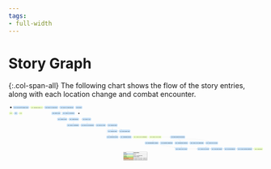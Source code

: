 ```yaml
---
tags:
- full-width
---
```


# Story Graph

{:.col-span-all}
The following chart shows the flow of the story entries, along with each location change and combat encounter.

<!-- +template story-graph-files story/connection story-graph-plantuml -->

<div class="story-graph col-span-all"><?xml version="1.0" encoding="UTF-8" standalone="no" ?>
<svg
  xmlns="http://www.w3.org/2000/svg"
  xmlns:xlink="http://www.w3.org/1999/xlink"
  contentScriptType="application/ecmascript"
  contentStyleType="text/css"
  preserveAspectRatio="none"
  version="1.1"
  viewBox="0 0 3392 754"
  zoomAndPan="magnify"
><defs /><g><ellipse
      cx="31.5"
      cy="26.5"
      fill="#000000"
      rx="10"
      ry="10"
      style="stroke: none; stroke-width: 1.0;"
    /><rect
      fill="#EEFFCC"
      height="38.75"
      rx="12.5"
      ry="12.5"
      style="stroke: #EEFFCC; stroke-width: 1.5;"
      width="49"
      x="7"
      y="86"
    /><a
      href="100-chapter-1.html"
      target="_top"
      title="100-chapter-1.html"
      xlink:actuate="onRequest"
      xlink:href="100-chapter-1.html"
      xlink:show="new"
      xlink:title="100-chapter-1.html"
      xlink:type="simple"
    ><text
        fill="#000000"
        font-family="Roboto Condensed"
        font-size="16"
        lengthAdjust="spacingAndGlyphs"
        textLength="29"
        x="17"
        y="110.8438"
      >Act I</text></a><rect
      fill="#C8E2F9"
      height="38.75"
      rx="12.5"
      ry="12.5"
      style="stroke: #C8E2F9; stroke-width: 1.5;"
      width="44"
      x="76.5"
      y="86"
    /><a
      href="101-sigma-log.html"
      target="_top"
      title="101-sigma-log.html"
      xlink:actuate="onRequest"
      xlink:href="101-sigma-log.html"
      xlink:show="new"
      xlink:title="101-sigma-log.html"
      xlink:type="simple"
    ><text
        fill="#000000"
        font-family="Roboto Condensed"
        font-size="16"
        lengthAdjust="spacingAndGlyphs"
        textLength="24"
        x="86.5"
        y="110.8438"
      >101</text></a><rect
      fill="#EEFFCC"
      height="38.75"
      rx="12.5"
      ry="12.5"
      style="stroke: #EEFFCC; stroke-width: 1.5;"
      width="44"
      x="140.5"
      y="86"
    /><a
      href="102-deeper-into-sigma.html"
      target="_top"
      title="102-deeper-into-sigma.html"
      xlink:actuate="onRequest"
      xlink:href="102-deeper-into-sigma.html"
      xlink:show="new"
      xlink:title="102-deeper-into-sigma.html"
      xlink:type="simple"
    ><text
        fill="#000000"
        font-family="Roboto Condensed"
        font-size="16"
        lengthAdjust="spacingAndGlyphs"
        textLength="24"
        x="150.5"
        y="110.8438"
      >102</text></a><rect
      fill="#C8E2F9"
      height="38.75"
      rx="12.5"
      ry="12.5"
      style="stroke: #C8E2F9; stroke-width: 1.5;"
      width="210"
      x="61.5"
      y="7"
    /><a
      href="125-hawks-song.html"
      target="_top"
      title="125-hawks-song.html"
      xlink:actuate="onRequest"
      xlink:href="125-hawks-song.html"
      xlink:show="new"
      xlink:title="125-hawks-song.html"
      xlink:type="simple"
    ><text
        fill="#000000"
        font-family="Roboto Condensed"
        font-size="16"
        lengthAdjust="spacingAndGlyphs"
        textLength="190"
        x="71.5"
        y="31.8438"
      >125. The Foot of Hawk's Song</text></a><rect
      fill="#EEFFCC"
      height="38.75"
      rx="12.5"
      ry="12.5"
      style="stroke: #EEFFCC; stroke-width: 1.5;"
      width="168"
      x="291.5"
      y="7"
    /><a
      href="126-delta3.html"
      target="_top"
      title="126-delta3.html"
      xlink:actuate="onRequest"
      xlink:href="126-delta3.html"
      xlink:show="new"
      xlink:title="126-delta3.html"
      xlink:type="simple"
    ><text
        fill="#000000"
        font-family="Roboto Condensed"
        font-size="16"
        lengthAdjust="spacingAndGlyphs"
        textLength="148"
        x="301.5"
        y="31.8438"
      >126. Cauldron DELTA-3</text></a><rect
      fill="#C8E2F9"
      height="38.75"
      rx="12.5"
      ry="12.5"
      style="stroke: #C8E2F9; stroke-width: 1.5;"
      width="180"
      x="479.5"
      y="7"
    /><a
      href="128-delta3-voice.html"
      target="_top"
      title="128-delta3-voice.html"
      xlink:actuate="onRequest"
      xlink:href="128-delta3-voice.html"
      xlink:show="new"
      xlink:title="128-delta3-voice.html"
      xlink:type="simple"
    ><text
        fill="#000000"
        font-family="Roboto Condensed"
        font-size="16"
        lengthAdjust="spacingAndGlyphs"
        textLength="160"
        x="489.5"
        y="31.8438"
      >128. DELTA-3 Laboratory</text></a><rect
      fill="#C8E2F9"
      height="38.75"
      rx="12.5"
      ry="12.5"
      style="stroke: #C8E2F9; stroke-width: 1.5;"
      width="191"
      x="680"
      y="7"
    /><a
      href="129-delta3-door.html"
      target="_top"
      title="129-delta3-door.html"
      xlink:actuate="onRequest"
      xlink:href="129-delta3-door.html"
      xlink:show="new"
      xlink:title="129-delta3-door.html"
      xlink:type="simple"
    ><text
        fill="#000000"
        font-family="Roboto Condensed"
        font-size="16"
        lengthAdjust="spacingAndGlyphs"
        textLength="171"
        x="690"
        y="31.8438"
      >129. DELTA-3 Laboratories</text></a><rect
      fill="#C8E2F9"
      height="38.75"
      rx="12.5"
      ry="12.5"
      style="stroke: #C8E2F9; stroke-width: 1.5;"
      width="121"
      x="573"
      y="86"
    /><a
      href="130-delta3b.html"
      target="_top"
      title="130-delta3b.html"
      xlink:actuate="onRequest"
      xlink:href="130-delta3b.html"
      xlink:show="new"
      xlink:title="130-delta3b.html"
      xlink:type="simple"
    ><text
        fill="#000000"
        font-family="Roboto Condensed"
        font-size="16"
        lengthAdjust="spacingAndGlyphs"
        textLength="101"
        x="583"
        y="110.8438"
      >130. DELTA-3/B</text></a><rect
      fill="#C8E2F9"
      height="38.75"
      rx="12.5"
      ry="12.5"
      style="stroke: #C8E2F9; stroke-width: 1.5;"
      width="168"
      x="714.5"
      y="86"
    /><a
      href="131-delta3-cauldron.html"
      target="_top"
      title="131-delta3-cauldron.html"
      xlink:actuate="onRequest"
      xlink:href="131-delta3-cauldron.html"
      xlink:show="new"
      xlink:title="131-delta3-cauldron.html"
      xlink:type="simple"
    ><text
        fill="#000000"
        font-family="Roboto Condensed"
        font-size="16"
        lengthAdjust="spacingAndGlyphs"
        textLength="148"
        x="724.5"
        y="110.8438"
      >131. DELTA-3 Cauldron</text></a><rect
      fill="#C8E2F9"
      height="38.75"
      rx="12.5"
      ry="12.5"
      style="stroke: #C8E2F9; stroke-width: 1.5;"
      width="133"
      x="649"
      y="165"
    /><a
      href="132-delta3-exit.html"
      target="_top"
      title="132-delta3-exit.html"
      xlink:actuate="onRequest"
      xlink:href="132-delta3-exit.html"
      xlink:show="new"
      xlink:title="132-delta3-exit.html"
      xlink:type="simple"
    ><text
        fill="#000000"
        font-family="Roboto Condensed"
        font-size="16"
        lengthAdjust="spacingAndGlyphs"
        textLength="113"
        x="659"
        y="189.8438"
      >132. Hawk's Song</text></a><rect
      fill="#C8E2F9"
      height="38.75"
      rx="12.5"
      ry="12.5"
      style="stroke: #C8E2F9; stroke-width: 1.5;"
      width="134"
      x="802.5"
      y="165"
    /><a
      href="135-south-weave.html"
      target="_top"
      title="135-south-weave.html"
      xlink:actuate="onRequest"
      xlink:href="135-south-weave.html"
      xlink:show="new"
      xlink:title="135-south-weave.html"
      xlink:type="simple"
    ><text
        fill="#000000"
        font-family="Roboto Condensed"
        font-size="16"
        lengthAdjust="spacingAndGlyphs"
        textLength="114"
        x="812.5"
        y="189.8438"
      >135. South Weave</text></a><rect
      fill="#C8E2F9"
      height="38.75"
      rx="12.5"
      ry="12.5"
      style="stroke: #C8E2F9; stroke-width: 1.5;"
      width="121"
      x="979"
      y="165"
    /><a
      href="136-delta4c.html"
      target="_top"
      title="136-delta4c.html"
      xlink:actuate="onRequest"
      xlink:href="136-delta4c.html"
      xlink:show="new"
      xlink:title="136-delta4c.html"
      xlink:type="simple"
    ><text
        fill="#000000"
        font-family="Roboto Condensed"
        font-size="16"
        lengthAdjust="spacingAndGlyphs"
        textLength="101"
        x="989"
        y="189.8438"
      >136. DELTA-4/C</text></a><rect
      fill="#C8E2F9"
      height="38.75"
      rx="12.5"
      ry="12.5"
      style="stroke: #C8E2F9; stroke-width: 1.5;"
      width="166"
      x="775.5"
      y="244"
    /><a
      href="137-delta4-entrance.html"
      target="_top"
      title="137-delta4-entrance.html"
      xlink:actuate="onRequest"
      xlink:href="137-delta4-entrance.html"
      xlink:show="new"
      xlink:title="137-delta4-entrance.html"
      xlink:type="simple"
    ><text
        fill="#000000"
        font-family="Roboto Condensed"
        font-size="16"
        lengthAdjust="spacingAndGlyphs"
        textLength="146"
        x="785.5"
        y="268.8438"
      >137. DELTA-4 Entrance</text></a><rect
      fill="#C8E2F9"
      height="38.75"
      rx="12.5"
      ry="12.5"
      style="stroke: #C8E2F9; stroke-width: 1.5;"
      width="180"
      x="961.5"
      y="244"
    /><a
      href="138-delta4-processing.html"
      target="_top"
      title="138-delta4-processing.html"
      xlink:actuate="onRequest"
      xlink:href="138-delta4-processing.html"
      xlink:show="new"
      xlink:title="138-delta4-processing.html"
      xlink:type="simple"
    ><text
        fill="#000000"
        font-family="Roboto Condensed"
        font-size="16"
        lengthAdjust="spacingAndGlyphs"
        textLength="160"
        x="971.5"
        y="268.8438"
      >138. DELTA-4 Processing</text></a><rect
      fill="#C8E2F9"
      height="38.75"
      rx="12.5"
      ry="12.5"
      style="stroke: #C8E2F9; stroke-width: 1.5;"
      width="134"
      x="1161.5"
      y="244"
    /><a
      href="139-delta4-exit.html"
      target="_top"
      title="139-delta4-exit.html"
      xlink:actuate="onRequest"
      xlink:href="139-delta4-exit.html"
      xlink:show="new"
      xlink:title="139-delta4-exit.html"
      xlink:type="simple"
    ><text
        fill="#000000"
        font-family="Roboto Condensed"
        font-size="16"
        lengthAdjust="spacingAndGlyphs"
        textLength="114"
        x="1171.5"
        y="268.8438"
      >139. DELTA-4 Exit</text></a><rect
      fill="#C8E2F9"
      height="38.75"
      rx="12.5"
      ry="12.5"
      style="stroke: #C8E2F9; stroke-width: 1.5;"
      width="136"
      x="1315.5"
      y="244"
    /><a
      href="145-hanulis-heel.html"
      target="_top"
      title="145-hanulis-heel.html"
      xlink:actuate="onRequest"
      xlink:href="145-hanulis-heel.html"
      xlink:show="new"
      xlink:title="145-hanulis-heel.html"
      xlink:type="simple"
    ><text
        fill="#000000"
        font-family="Roboto Condensed"
        font-size="16"
        lengthAdjust="spacingAndGlyphs"
        textLength="116"
        x="1325.5"
        y="268.8438"
      >145. Hanuli's Heel</text></a><rect
      fill="#C8E2F9"
      height="38.75"
      rx="12.5"
      ry="12.5"
      style="stroke: #C8E2F9; stroke-width: 1.5;"
      width="150"
      x="1471.5"
      y="323"
    /><a
      href="146-lonely-one.html"
      target="_top"
      title="146-lonely-one.html"
      xlink:actuate="onRequest"
      xlink:href="146-lonely-one.html"
      xlink:show="new"
      xlink:title="146-lonely-one.html"
      xlink:type="simple"
    ><text
        fill="#000000"
        font-family="Roboto Condensed"
        font-size="16"
        lengthAdjust="spacingAndGlyphs"
        textLength="130"
        x="1481.5"
        y="347.8438"
      >146. The Lonely One</text></a><rect
      fill="#C8E2F9"
      height="38.75"
      rx="12.5"
      ry="12.5"
      style="stroke: #C8E2F9; stroke-width: 1.5;"
      width="136"
      x="1315.5"
      y="323"
    /><a
      href="147-hanulis-heel-cauldron.html"
      target="_top"
      title="147-hanulis-heel-cauldron.html"
      xlink:actuate="onRequest"
      xlink:href="147-hanulis-heel-cauldron.html"
      xlink:show="new"
      xlink:title="147-hanulis-heel-cauldron.html"
      xlink:type="simple"
    ><text
        fill="#000000"
        font-family="Roboto Condensed"
        font-size="16"
        lengthAdjust="spacingAndGlyphs"
        textLength="116"
        x="1325.5"
        y="347.8438"
      >147. Hanuli's Heel</text></a><rect
      fill="#C8E2F9"
      height="38.75"
      rx="12.5"
      ry="12.5"
      style="stroke: #C8E2F9; stroke-width: 1.5;"
      width="159"
      x="1304"
      y="402"
    /><a
      href="150-sparkling-shores.html"
      target="_top"
      title="150-sparkling-shores.html"
      xlink:actuate="onRequest"
      xlink:href="150-sparkling-shores.html"
      xlink:show="new"
      xlink:title="150-sparkling-shores.html"
      xlink:type="simple"
    ><text
        fill="#000000"
        font-family="Roboto Condensed"
        font-size="16"
        lengthAdjust="spacingAndGlyphs"
        textLength="139"
        x="1314"
        y="426.8438"
      >150. Sparkling Shores</text></a><rect
      fill="#C8E2F9"
      height="38.75"
      rx="12.5"
      ry="12.5"
      style="stroke: #C8E2F9; stroke-width: 1.5;"
      width="155"
      x="1483"
      y="402"
    /><a
      href="151-sparkling-dunes.html"
      target="_top"
      title="151-sparkling-dunes.html"
      xlink:actuate="onRequest"
      xlink:href="151-sparkling-dunes.html"
      xlink:show="new"
      xlink:title="151-sparkling-dunes.html"
      xlink:type="simple"
    ><text
        fill="#000000"
        font-family="Roboto Condensed"
        font-size="16"
        lengthAdjust="spacingAndGlyphs"
        textLength="135"
        x="1493"
        y="426.8438"
      >151. Sparkling Dunes</text></a><rect
      fill="#EEFFCC"
      height="38.75"
      rx="12.5"
      ry="12.5"
      style="stroke: #EEFFCC; stroke-width: 1.5;"
      width="193"
      x="1658"
      y="402"
    /><a
      href="152-theta-cp19-entrance.html"
      target="_top"
      title="152-theta-cp19-entrance.html"
      xlink:actuate="onRequest"
      xlink:href="152-theta-cp19-entrance.html"
      xlink:show="new"
      xlink:title="152-theta-cp19-entrance.html"
      xlink:type="simple"
    ><text
        fill="#000000"
        font-family="Roboto Condensed"
        font-size="16"
        lengthAdjust="spacingAndGlyphs"
        textLength="173"
        x="1668"
        y="426.8438"
      >152. THETA-CP19 Entrance</text></a><rect
      fill="#EEFFCC"
      height="38.75"
      rx="12.5"
      ry="12.5"
      style="stroke: #EEFFCC; stroke-width: 1.5;"
      width="166"
      x="1871.5"
      y="402"
    /><a
      href="153-theta-cp19-core.html"
      target="_top"
      title="153-theta-cp19-core.html"
      xlink:actuate="onRequest"
      xlink:href="153-theta-cp19-core.html"
      xlink:show="new"
      xlink:title="153-theta-cp19-core.html"
      xlink:type="simple"
    ><text
        fill="#000000"
        font-family="Roboto Condensed"
        font-size="16"
        lengthAdjust="spacingAndGlyphs"
        textLength="146"
        x="1881.5"
        y="426.8438"
      >153. THETA-CP19 Core</text></a><rect
      fill="#C8E2F9"
      height="38.75"
      rx="12.5"
      ry="12.5"
      style="stroke: #C8E2F9; stroke-width: 1.5;"
      width="197"
      x="2154"
      y="402"
    /><a
      href="154-unlocked-bioschemata.html"
      target="_top"
      title="154-unlocked-bioschemata.html"
      xlink:actuate="onRequest"
      xlink:href="154-unlocked-bioschemata.html"
      xlink:show="new"
      xlink:title="154-unlocked-bioschemata.html"
      xlink:type="simple"
    ><text
        fill="#000000"
        font-family="Roboto Condensed"
        font-size="16"
        lengthAdjust="spacingAndGlyphs"
        textLength="177"
        x="2164"
        y="426.8438"
      >154. Bioschemata Unlocked</text></a><rect
      fill="#C8E2F9"
      height="38.75"
      rx="12.5"
      ry="12.5"
      style="stroke: #C8E2F9; stroke-width: 1.5;"
      width="184"
      x="1814.5"
      y="481"
    /><a
      href="155-locked-bioschemata.html"
      target="_top"
      title="155-locked-bioschemata.html"
      xlink:actuate="onRequest"
      xlink:href="155-locked-bioschemata.html"
      xlink:show="new"
      xlink:title="155-locked-bioschemata.html"
      xlink:type="simple"
    ><text
        fill="#000000"
        font-family="Roboto Condensed"
        font-size="16"
        lengthAdjust="spacingAndGlyphs"
        textLength="164"
        x="1824.5"
        y="505.8438"
      >155. Bioschemata Locked</text></a><rect
      fill="#C8E2F9"
      height="38.75"
      rx="12.5"
      ry="12.5"
      style="stroke: #C8E2F9; stroke-width: 1.5;"
      width="180"
      x="2210.5"
      y="481"
    /><a
      href="156-unlocked-production.html"
      target="_top"
      title="156-unlocked-production.html"
      xlink:actuate="onRequest"
      xlink:href="156-unlocked-production.html"
      xlink:show="new"
      xlink:title="156-unlocked-production.html"
      xlink:type="simple"
    ><text
        fill="#000000"
        font-family="Roboto Condensed"
        font-size="16"
        lengthAdjust="spacingAndGlyphs"
        textLength="160"
        x="2220.5"
        y="505.8438"
      >156. Production Controls</text></a><rect
      fill="#C8E2F9"
      height="38.75"
      rx="12.5"
      ry="12.5"
      style="stroke: #C8E2F9; stroke-width: 1.5;"
      width="171"
      x="2019"
      y="481"
    /><a
      href="157-locked-reset-restart.html"
      target="_top"
      title="157-locked-reset-restart.html"
      xlink:actuate="onRequest"
      xlink:href="157-locked-reset-restart.html"
      xlink:show="new"
      xlink:title="157-locked-reset-restart.html"
      xlink:type="simple"
    ><text
        fill="#000000"
        font-family="Roboto Condensed"
        font-size="16"
        lengthAdjust="spacingAndGlyphs"
        textLength="151"
        x="2029"
        y="505.8438"
      >157. Restart Production</text></a><rect
      fill="#C8E2F9"
      height="38.75"
      rx="12.5"
      ry="12.5"
      style="stroke: #C8E2F9; stroke-width: 1.5;"
      width="166"
      x="2217.5"
      y="560"
    /><a
      href="158-locked-no-reset.html"
      target="_top"
      title="158-locked-no-reset.html"
      xlink:actuate="onRequest"
      xlink:href="158-locked-no-reset.html"
      xlink:show="new"
      xlink:title="158-locked-no-reset.html"
      xlink:type="simple"
    ><text
        fill="#000000"
        font-family="Roboto Condensed"
        font-size="16"
        lengthAdjust="spacingAndGlyphs"
        textLength="146"
        x="2227.5"
        y="584.8438"
      >158. THETA-CP19 Core</text></a><rect
      fill="#C8E2F9"
      height="38.75"
      rx="12.5"
      ry="12.5"
      style="stroke: #C8E2F9; stroke-width: 1.5;"
      width="192"
      x="2410.5"
      y="481"
    /><a
      href="159-unlocked-reset-restart.html"
      target="_top"
      title="159-unlocked-reset-restart.html"
      xlink:actuate="onRequest"
      xlink:href="159-unlocked-reset-restart.html"
      xlink:show="new"
      xlink:title="159-unlocked-reset-restart.html"
      xlink:type="simple"
    ><text
        fill="#000000"
        font-family="Roboto Condensed"
        font-size="16"
        lengthAdjust="spacingAndGlyphs"
        textLength="172"
        x="2420.5"
        y="505.8438"
      >159. THETA-CP19 Restored</text></a><rect
      fill="#C8E2F9"
      height="38.75"
      rx="12.5"
      ry="12.5"
      style="stroke: #C8E2F9; stroke-width: 1.5;"
      width="166"
      x="2622.5"
      y="481"
    /><a
      href="160-artemis.html"
      target="_top"
      title="160-artemis.html"
      xlink:actuate="onRequest"
      xlink:href="160-artemis.html"
      xlink:show="new"
      xlink:title="160-artemis.html"
      xlink:type="simple"
    ><text
        fill="#000000"
        font-family="Roboto Condensed"
        font-size="16"
        lengthAdjust="spacingAndGlyphs"
        textLength="146"
        x="2632.5"
        y="505.8438"
      >160. THETA-CP19 Core</text></a><rect
      fill="#C8E2F9"
      height="38.75"
      rx="12.5"
      ry="12.5"
      style="stroke: #C8E2F9; stroke-width: 1.5;"
      width="161"
      x="2514"
      y="560"
    /><a
      href="161-theta-cp19-exit.html"
      target="_top"
      title="161-theta-cp19-exit.html"
      xlink:actuate="onRequest"
      xlink:href="161-theta-cp19-exit.html"
      xlink:show="new"
      xlink:title="161-theta-cp19-exit.html"
      xlink:type="simple"
    ><text
        fill="#000000"
        font-family="Roboto Condensed"
        font-size="16"
        lengthAdjust="spacingAndGlyphs"
        textLength="141"
        x="2524"
        y="584.8438"
      >161. THETA-CP19 Exit</text></a><rect
      fill="#C8E2F9"
      height="38.75"
      rx="12.5"
      ry="12.5"
      style="stroke: #C8E2F9; stroke-width: 1.5;"
      width="155"
      x="2695"
      y="560"
    /><a
      href="165-salty-desert.html"
      target="_top"
      title="165-salty-desert.html"
      xlink:actuate="onRequest"
      xlink:href="165-salty-desert.html"
      xlink:show="new"
      xlink:title="165-salty-desert.html"
      xlink:type="simple"
    ><text
        fill="#000000"
        font-family="Roboto Condensed"
        font-size="16"
        lengthAdjust="spacingAndGlyphs"
        textLength="135"
        x="2705"
        y="584.8438"
      >165. The Salty Desert</text></a><rect
      fill="#C8E2F9"
      height="38.75"
      rx="12.5"
      ry="12.5"
      style="stroke: #C8E2F9; stroke-width: 1.5;"
      width="153"
      x="2870"
      y="560"
    /><a
      href="166-pi253-entrance.html"
      target="_top"
      title="166-pi253-entrance.html"
      xlink:actuate="onRequest"
      xlink:href="166-pi253-entrance.html"
      xlink:show="new"
      xlink:title="166-pi253-entrance.html"
      xlink:type="simple"
    ><text
        fill="#000000"
        font-family="Roboto Condensed"
        font-size="16"
        lengthAdjust="spacingAndGlyphs"
        textLength="133"
        x="2880"
        y="584.8438"
      >166. PI-253 Entrance</text></a><rect
      fill="#C8E2F9"
      height="38.75"
      rx="12.5"
      ry="12.5"
      style="stroke: #C8E2F9; stroke-width: 1.5;"
      width="203"
      x="3043"
      y="560"
    /><a
      href="167-pi253-control.html"
      target="_top"
      title="167-pi253-control.html"
      xlink:actuate="onRequest"
      xlink:href="167-pi253-control.html"
      xlink:show="new"
      xlink:title="167-pi253-control.html"
      xlink:type="simple"
    ><text
        fill="#000000"
        font-family="Roboto Condensed"
        font-size="16"
        lengthAdjust="spacingAndGlyphs"
        textLength="183"
        x="3053"
        y="584.8438"
      >167. PI-253 Control Restored</text></a><rect
      fill="#EEFFCC"
      height="38.75"
      rx="12.5"
      ry="12.5"
      style="stroke: #EEFFCC; stroke-width: 1.5;"
      width="120"
      x="3266.5"
      y="560"
    /><a
      href="168-pi253-poseidon.html"
      target="_top"
      title="168-pi253-poseidon.html"
      xlink:actuate="onRequest"
      xlink:href="168-pi253-poseidon.html"
      xlink:show="new"
      xlink:title="168-pi253-poseidon.html"
      xlink:type="simple"
    ><text
        fill="#000000"
        font-family="Roboto Condensed"
        font-size="16"
        lengthAdjust="spacingAndGlyphs"
        textLength="100"
        x="3276.5"
        y="584.8438"
      >168. POSEIDON</text></a><rect
      fill="#C8E2F9"
      height="38.75"
      rx="12.5"
      ry="12.5"
      style="stroke: #C8E2F9; stroke-width: 1.5;"
      width="91"
      x="891"
      y="7"
    /><a
      href="799-conclusion.html"
      target="_top"
      title="799-conclusion.html"
      xlink:actuate="onRequest"
      xlink:href="799-conclusion.html"
      xlink:show="new"
      xlink:title="799-conclusion.html"
      xlink:type="simple"
    ><text
        fill="#000000"
        font-family="Roboto Condensed"
        font-size="16"
        lengthAdjust="spacingAndGlyphs"
        textLength="71"
        x="901"
        y="31.8438"
      >Conclusion</text></a><ellipse
      cx="936.5"
      cy="105.5"
      fill="none"
      rx="10"
      ry="10"
      style="stroke: #000000; stroke-width: 1.0;"
    /><ellipse
      cx="937"
      cy="106"
      fill="#000000"
      rx="6"
      ry="6"
      style="stroke: none; stroke-width: 1.0;"
    /><path
      d="M31.5,36.64 C31.5,47.42 31.5,65.78 31.5,80.68 "
      fill="none"
      id="start-to-e100"
      style="stroke: #CCCCCC; stroke-width: 1.0;"
    /><polygon
      fill="#CCCCCC"
      points="31.5,86,35.5,77,31.5,81,27.5,77,31.5,86"
      style="stroke: #CCCCCC; stroke-width: 1.0;"
    /><path
      d="M56.1,105.5 C61.15,105.5 66.2,105.5 71.26,105.5 "
      fill="none"
      id="e100-to-e101"
      style="stroke: #CCCCCC; stroke-width: 1.0;"
    /><polygon
      fill="#CCCCCC"
      points="76.31,105.5,67.31,101.5,71.31,105.5,67.31,109.5,76.31,105.5"
      style="stroke: #CCCCCC; stroke-width: 1.0;"
    /><path
      d="M121,105.5 C125.76,105.5 130.52,105.5 135.29,105.5 "
      fill="none"
      id="e101-to-e102"
      style="stroke: #CCCCCC; stroke-width: 1.0;"
    /><polygon
      fill="#CCCCCC"
      points="140.45,105.5,131.45,101.5,135.45,105.5,131.45,109.5,140.45,105.5"
      style="stroke: #CCCCCC; stroke-width: 1.0;"
    /><path
      d="M271.82,26.5 C276.58,26.5 281.33,26.5 286.09,26.5 "
      fill="none"
      id="e125-to-e126"
      style="stroke: #CCCCCC; stroke-width: 1.0;"
    /><polygon
      fill="#CCCCCC"
      points="291.26,26.5,282.26,22.5,286.26,26.5,282.26,30.5,291.26,26.5"
      style="stroke: #CCCCCC; stroke-width: 1.0;"
    /><path
      d="M459.62,26.5 C464.45,26.5 469.28,26.5 474.12,26.5 "
      fill="none"
      id="e126-to-e128"
      style="stroke: #CCCCCC; stroke-width: 1.0;"
    /><polygon
      fill="#CCCCCC"
      points="479.36,26.5,470.36,22.5,474.36,26.5,470.36,30.5,479.36,26.5"
      style="stroke: #CCCCCC; stroke-width: 1.0;"
    /><path
      d="M659.62,26.5 C664.72,26.5 669.81,26.5 674.9,26.5 "
      fill="none"
      id="e128-to-e129"
      style="stroke: #CCCCCC; stroke-width: 1.0;"
    /><polygon
      fill="#CCCCCC"
      points="679.99,26.5,670.99,22.5,674.99,26.5,670.99,30.5,679.99,26.5"
      style="stroke: #CCCCCC; stroke-width: 1.0;"
    /><path
      d="M741.13,46.14 C720.44,57.36 694.03,71.68 672.55,83.32 "
      fill="none"
      id="e129-to-e130"
      style="stroke: #CCCCCC; stroke-width: 1.0;"
    /><polygon
      fill="#CCCCCC"
      points="668.05,85.77,677.8684,84.9965,672.4455,83.3867,674.0552,77.9638,668.05,85.77"
      style="stroke: #CCCCCC; stroke-width: 1.0;"
    /><path
      d="M781.07,46.14 C784.18,56.56 788.09,69.66 791.42,80.8 "
      fill="none"
      id="e129-to-e131"
      style="stroke: #CCCCCC; stroke-width: 1.0;"
    /><polygon
      fill="#CCCCCC"
      points="792.9,85.77,794.1318,75.9985,791.4567,80.9828,786.4723,78.3077,792.9,85.77"
      style="stroke: #CCCCCC; stroke-width: 1.0;"
    /><path
      d="M694.09,119.09 C699.18,119.57 704.28,119.89 709.38,120.03 "
      fill="none"
      id="e130-to-e131"
      style="stroke: #CCCCCC; stroke-width: 1.0;"
    /><polygon
      fill="#CCCCCC"
      points="714.48,120.12,705.5499,115.9663,709.4807,120.0343,705.4128,123.9651,714.48,120.12"
      style="stroke: #CCCCCC; stroke-width: 1.0;"
    /><path
      d="M714.48,90.88 C709.38,90.91 704.28,91.11 699.18,91.48 "
      fill="none"
      id="e131-to-e130"
      style="stroke: #CCCCCC; stroke-width: 1.0;"
    /><polygon
      fill="#CCCCCC"
      points="694.09,91.91,703.3903,95.151,699.0728,91.496,702.7279,87.1785,694.09,91.91"
      style="stroke: #CCCCCC; stroke-width: 1.0;"
    /><path
      d="M653.35,125.14 C664.95,136.03 679.65,149.84 691.85,161.29 "
      fill="none"
      id="e130-to-e132"
      style="stroke: #CCCCCC; stroke-width: 1.0;"
    /><polygon
      fill="#CCCCCC"
      points="695.55,164.77,691.7187,155.6969,691.9019,161.3508,686.248,161.5339,695.55,164.77"
      style="stroke: #CCCCCC; stroke-width: 1.0;"
    /><path
      d="M778.41,125.14 C766.67,136.03 751.78,149.84 739.44,161.29 "
      fill="none"
      id="e131-to-e132"
      style="stroke: #CCCCCC; stroke-width: 1.0;"
    /><polygon
      fill="#CCCCCC"
      points="735.69,164.77,745.0112,161.5896,739.3585,161.3727,739.5755,155.72,735.69,164.77"
      style="stroke: #CCCCCC; stroke-width: 1.0;"
    /><path
      d="M782.27,184.5 C787.3,184.5 792.32,184.5 797.35,184.5 "
      fill="none"
      id="e132-to-e135"
      style="stroke: #CCCCCC; stroke-width: 1.0;"
    /><polygon
      fill="#CCCCCC"
      points="802.38,184.5,793.38,180.5,797.38,184.5,793.38,188.5,802.38,184.5"
      style="stroke: #CCCCCC; stroke-width: 1.0;"
    /><path
      d="M936.57,184.5 C948.88,184.5 961.2,184.5 973.51,184.5 "
      fill="none"
      id="e135-to-e136"
      style="stroke: #CCCCCC; stroke-width: 1.0;"
    /><polygon
      fill="#CCCCCC"
      points="978.79,184.5,969.79,180.5,973.79,184.5,969.79,188.5,978.79,184.5"
      style="stroke: #CCCCCC; stroke-width: 1.0;"
    /><path
      d="M866.84,204.14 C865.35,214.56 863.48,227.66 861.89,238.8 "
      fill="none"
      id="e135-to-e137"
      style="stroke: #CCCCCC; stroke-width: 1.0;"
    /><polygon
      fill="#CCCCCC"
      points="861.18,243.77,866.3991,235.4177,861.8791,238.8191,858.4777,234.2991,861.18,243.77"
      style="stroke: #CCCCCC; stroke-width: 1.0;"
    /><path
      d="M1042.4,204.14 C1044.03,214.56 1046.07,227.66 1047.81,238.8 "
      fill="none"
      id="e136-to-e138"
      style="stroke: #CCCCCC; stroke-width: 1.0;"
    /><polygon
      fill="#CCCCCC"
      points="1048.58,243.77,1051.1712,234.2681,1047.8229,238.8276,1043.2634,235.4794,1048.58,243.77"
      style="stroke: #CCCCCC; stroke-width: 1.0;"
    /><path
      d="M941.81,263.5 C946.53,263.5 951.25,263.5 955.97,263.5 "
      fill="none"
      id="e137-to-e138"
      style="stroke: #CCCCCC; stroke-width: 1.0;"
    /><polygon
      fill="#CCCCCC"
      points="961.09,263.5,952.09,259.5,956.09,263.5,952.09,267.5,961.09,263.5"
      style="stroke: #CCCCCC; stroke-width: 1.0;"
    /><path
      d="M1141.73,263.5 C1146.54,263.5 1151.35,263.5 1156.17,263.5 "
      fill="none"
      id="e138-to-e139"
      style="stroke: #CCCCCC; stroke-width: 1.0;"
    /><polygon
      fill="#CCCCCC"
      points="1161.39,263.5,1152.39,259.5,1156.39,263.5,1152.39,267.5,1161.39,263.5"
      style="stroke: #CCCCCC; stroke-width: 1.0;"
    /><path
      d="M1295.71,263.5 C1300.49,263.5 1305.28,263.5 1310.06,263.5 "
      fill="none"
      id="e139-to-e145"
      style="stroke: #CCCCCC; stroke-width: 1.0;"
    /><polygon
      fill="#CCCCCC"
      points="1315.25,263.5,1306.25,259.5,1310.25,263.5,1306.25,267.5,1315.25,263.5"
      style="stroke: #CCCCCC; stroke-width: 1.0;"
    /><path
      d="M1422.96,283.14 C1447,294.49 1477.75,309.02 1502.56,320.74 "
      fill="none"
      id="e145-to-e146"
      style="stroke: #CCCCCC; stroke-width: 1.0;"
    /><polygon
      fill="#CCCCCC"
      points="1507.12,322.9,1500.6957,315.4349,1502.6004,320.7614,1497.2739,322.6662,1507.12,322.9"
      style="stroke: #CCCCCC; stroke-width: 1.0;"
    /><path
      d="M1383.5,283.14 C1383.5,293.47 1383.5,306.42 1383.5,317.5 "
      fill="none"
      id="e145-to-e147"
      style="stroke: #CCCCCC; stroke-width: 1.0;"
    /><polygon
      fill="#CCCCCC"
      points="1383.5,322.77,1387.5,313.77,1383.5,317.77,1379.5,313.77,1383.5,322.77"
      style="stroke: #CCCCCC; stroke-width: 1.0;"
    /><path
      d="M1345.27,283.11 C1329.97,292.73 1313.98,306.04 1305.5,323 C1297.75,338.5 1297.75,346.5 1305.5,362 C1313.18,377.37 1327.04,389.74 1340.96,399.09 "
      fill="none"
      id="e145-to-e150"
      style="stroke: #CCCCCC; stroke-width: 1.0;"
    /><polygon
      fill="#CCCCCC"
      points="1345.27,401.89,1339.8822,393.6455,1341.0706,399.1761,1335.54,400.3645,1345.27,401.89"
      style="stroke: #CCCCCC; stroke-width: 1.0;"
    /><path
      d="M1507.04,362.14 C1483,373.49 1452.25,388.02 1427.44,399.74 "
      fill="none"
      id="e146-to-e150"
      style="stroke: #CCCCCC; stroke-width: 1.0;"
    /><polygon
      fill="#CCCCCC"
      points="1422.88,401.9,1432.7261,401.6662,1427.3996,399.7614,1429.3043,394.4349,1422.88,401.9"
      style="stroke: #CCCCCC; stroke-width: 1.0;"
    /><path
      d="M1451.63,342.5 C1456.44,342.5 1461.24,342.5 1466.05,342.5 "
      fill="none"
      id="e147-to-e146"
      style="stroke: #CCCCCC; stroke-width: 1.0;"
    /><polygon
      fill="#CCCCCC"
      points="1471.27,342.5,1462.27,338.5,1466.27,342.5,1462.27,346.5,1471.27,342.5"
      style="stroke: #CCCCCC; stroke-width: 1.0;"
    /><path
      d="M1383.5,362.14 C1383.5,372.47 1383.5,385.42 1383.5,396.5 "
      fill="none"
      id="e147-to-e150"
      style="stroke: #CCCCCC; stroke-width: 1.0;"
    /><polygon
      fill="#CCCCCC"
      points="1383.5,401.77,1387.5,392.77,1383.5,396.77,1379.5,392.77,1383.5,401.77"
      style="stroke: #CCCCCC; stroke-width: 1.0;"
    /><path
      d="M1463.01,421.5 C1467.86,421.5 1472.71,421.5 1477.55,421.5 "
      fill="none"
      id="e150-to-e151"
      style="stroke: #CCCCCC; stroke-width: 1.0;"
    /><polygon
      fill="#CCCCCC"
      points="1482.81,421.5,1473.81,417.5,1477.81,421.5,1473.81,425.5,1482.81,421.5"
      style="stroke: #CCCCCC; stroke-width: 1.0;"
    /><path
      d="M1638.18,421.5 C1642.96,421.5 1647.74,421.5 1652.52,421.5 "
      fill="none"
      id="e151-to-e152"
      style="stroke: #CCCCCC; stroke-width: 1.0;"
    /><polygon
      fill="#CCCCCC"
      points="1657.71,421.5,1648.71,417.5,1652.71,421.5,1648.71,425.5,1657.71,421.5"
      style="stroke: #CCCCCC; stroke-width: 1.0;"
    /><path
      d="M1851.38,421.5 C1856.21,421.5 1861.04,421.5 1865.87,421.5 "
      fill="none"
      id="e152-to-e153"
      style="stroke: #CCCCCC; stroke-width: 1.0;"
    /><polygon
      fill="#CCCCCC"
      points="1871.11,421.5,1862.11,417.5,1866.11,421.5,1862.11,425.5,1871.11,421.5"
      style="stroke: #CCCCCC; stroke-width: 1.0;"
    /><path
      d="M2037.73,421.5 C2074.65,421.5 2111.56,421.5 2148.48,421.5 "
      fill="none"
      id="e153-to-e154"
      style="stroke: #CCCCCC; stroke-width: 1.0;"
    /><polygon
      fill="#CCCCCC"
      points="2153.92,421.5,2144.92,417.5,2148.92,421.5,2144.92,425.5,2153.92,421.5"
      style="stroke: #CCCCCC; stroke-width: 1.0;"
    /><path
      d="M1942.88,441.14 C1936.27,451.75 1927.93,465.13 1920.9,476.4 "
      fill="none"
      id="e153-to-e155"
      style="stroke: #CCCCCC; stroke-width: 1.0;"
    /><polygon
      fill="#CCCCCC"
      points="1918.18,480.77,1926.3336,475.2457,1920.8236,476.526,1919.5432,471.0159,1918.18,480.77"
      style="stroke: #CCCCCC; stroke-width: 1.0;"
    /><path
      d="M2264.12,441.14 C2270.73,451.75 2279.07,465.13 2286.1,476.4 "
      fill="none"
      id="e154-to-e156"
      style="stroke: #CCCCCC; stroke-width: 1.0;"
    /><polygon
      fill="#CCCCCC"
      points="2288.82,480.77,2287.4568,471.0159,2286.1764,476.526,2280.6664,475.2457,2288.82,480.77"
      style="stroke: #CCCCCC; stroke-width: 1.0;"
    /><path
      d="M1998.54,500.5 C2003.61,500.5 2008.68,500.5 2013.75,500.5 "
      fill="none"
      id="e155-to-e157"
      style="stroke: #CCCCCC; stroke-width: 1.0;"
    /><polygon
      fill="#CCCCCC"
      points="2018.82,500.5,2009.82,496.5,2013.82,500.5,2009.82,504.5,2018.82,500.5"
      style="stroke: #CCCCCC; stroke-width: 1.0;"
    /><path
      d="M1998.88,519.55 C2063.38,532.16 2148.97,548.89 2212.5,561.3 "
      fill="none"
      id="e155-to-e158"
      style="stroke: #CCCCCC; stroke-width: 1.0;"
    /><polygon
      fill="#CCCCCC"
      points="2217.42,562.26,2209.3538,556.6088,2212.5127,561.3014,2207.8201,564.4604,2217.42,562.26"
      style="stroke: #CCCCCC; stroke-width: 1.0;"
    /><path
      d="M2390.62,500.5 C2395.39,500.5 2400.15,500.5 2404.92,500.5 "
      fill="none"
      id="e156-to-e159"
      style="stroke: #CCCCCC; stroke-width: 1.0;"
    /><polygon
      fill="#CCCCCC"
      points="2410.09,500.5,2401.09,496.5,2405.09,500.5,2401.09,504.5,2410.09,500.5"
      style="stroke: #CCCCCC; stroke-width: 1.0;"
    /><path
      d="M2300.5,520.14 C2300.5,530.47 2300.5,543.42 2300.5,554.5 "
      fill="none"
      id="e156-to-e158"
      style="stroke: #CCCCCC; stroke-width: 1.0;"
    /><polygon
      fill="#CCCCCC"
      points="2300.5,559.77,2304.5,550.77,2300.5,554.77,2296.5,550.77,2300.5,559.77"
      style="stroke: #CCCCCC; stroke-width: 1.0;"
    /><path
      d="M2146.33,480.98 C2165.45,473.09 2188.66,464.94 2210.5,461 C2296.23,445.55 2516.85,445.14 2602.5,461 C2621.95,464.6 2642.47,471.73 2660.04,478.95 "
      fill="none"
      id="e157-to-e160"
      style="stroke: #CCCCCC; stroke-width: 1.0;"
    /><polygon
      fill="#CCCCCC"
      points="2664.91,480.98,2658.1486,473.8187,2660.2967,479.0519,2655.0636,481.2,2664.91,480.98"
      style="stroke: #CCCCCC; stroke-width: 1.0;"
    /><path
      d="M2383.76,579.5 C2425.42,579.5 2467.08,579.5 2508.75,579.5 "
      fill="none"
      id="e158-to-e161"
      style="stroke: #CCCCCC; stroke-width: 1.0;"
    /><polygon
      fill="#CCCCCC"
      points="2513.83,579.5,2504.83,575.5,2508.83,579.5,2504.83,583.5,2513.83,579.5"
      style="stroke: #CCCCCC; stroke-width: 1.0;"
    /><path
      d="M2602.5,500.5 C2607.33,500.5 2612.15,500.5 2616.98,500.5 "
      fill="none"
      id="e159-to-e160"
      style="stroke: #CCCCCC; stroke-width: 1.0;"
    /><polygon
      fill="#CCCCCC"
      points="2622.22,500.5,2613.22,496.5,2617.22,500.5,2613.22,504.5,2622.22,500.5"
      style="stroke: #CCCCCC; stroke-width: 1.0;"
    /><path
      d="M2678.63,520.14 C2662.66,531.22 2642.33,545.32 2625.66,556.88 "
      fill="none"
      id="e160-to-e161"
      style="stroke: #CCCCCC; stroke-width: 1.0;"
    /><polygon
      fill="#CCCCCC"
      points="2621.51,559.77,2631.1852,557.9289,2625.6189,556.921,2626.6268,551.3546,2621.51,559.77"
      style="stroke: #CCCCCC; stroke-width: 1.0;"
    /><path
      d="M2675.16,579.5 C2680,579.5 2684.84,579.5 2689.68,579.5 "
      fill="none"
      id="e161-to-e165"
      style="stroke: #CCCCCC; stroke-width: 1.0;"
    /><polygon
      fill="#CCCCCC"
      points="2694.93,579.5,2685.93,575.5,2689.93,579.5,2685.93,583.5,2694.93,579.5"
      style="stroke: #CCCCCC; stroke-width: 1.0;"
    /><path
      d="M2850.32,579.5 C2855.11,579.5 2859.89,579.5 2864.67,579.5 "
      fill="none"
      id="e165-to-e166"
      style="stroke: #CCCCCC; stroke-width: 1.0;"
    /><polygon
      fill="#CCCCCC"
      points="2869.86,579.5,2860.86,575.5,2864.86,579.5,2860.86,583.5,2869.86,579.5"
      style="stroke: #CCCCCC; stroke-width: 1.0;"
    /><path
      d="M3023.07,579.5 C3027.95,579.5 3032.82,579.5 3037.7,579.5 "
      fill="none"
      id="e166-to-e167"
      style="stroke: #CCCCCC; stroke-width: 1.0;"
    /><polygon
      fill="#CCCCCC"
      points="3042.99,579.5,3033.99,575.5,3037.99,579.5,3033.99,583.5,3042.99,579.5"
      style="stroke: #CCCCCC; stroke-width: 1.0;"
    /><path
      d="M3246.16,579.5 C3251.19,579.5 3256.21,579.5 3261.23,579.5 "
      fill="none"
      id="e167-to-e168"
      style="stroke: #CCCCCC; stroke-width: 1.0;"
    /><polygon
      fill="#CCCCCC"
      points="3266.25,579.5,3257.25,575.5,3261.25,579.5,3257.25,583.5,3266.25,579.5"
      style="stroke: #CCCCCC; stroke-width: 1.0;"
    /><path
      d="M936.5,46.14 C936.5,59.57 936.5,77.44 936.5,89.86 "
      fill="none"
      id="e799-to-end"
      style="stroke: #CCCCCC; stroke-width: 1.0;"
    /><polygon
      fill="#CCCCCC"
      points="936.5,95.14,940.5,86.14,936.5,90.14,932.5,86.14,936.5,95.14"
      style="stroke: #CCCCCC; stroke-width: 1.0;"
    /><rect
      fill="#FFFFFF"
      height="126.5"
      rx="5"
      ry="5"
      style="stroke: #FFFFFF; stroke-width: 0.0;"
      width="328"
      x="1525.25"
      y="611.75"
    /><text
      fill="#000000"
      font-family="Roboto Condensed"
      font-size="16"
      font-weight="bold"
      lengthAdjust="spacingAndGlyphs"
      textLength="32"
      x="1535.25"
      y="633.5938"
    >Type</text><text
      fill="#000000"
      font-family="Roboto Condensed"
      font-size="16"
      font-weight="bold"
      lengthAdjust="spacingAndGlyphs"
      textLength="73"
      x="1666.25"
      y="633.5938"
    >Description</text><rect
      fill="#C8E2F9"
      height="18.75"
      style="stroke: none; stroke-width: 1.0;"
      width="131"
      x="1531.25"
      y="637.5"
    /><text
      fill="#000000"
      font-family="Roboto Condensed"
      font-size="16"
      lengthAdjust="spacingAndGlyphs"
      textLength="45"
      x="1535.25"
      y="652.3438"
    >(Other)</text><text
      fill="#000000"
      font-family="Roboto Condensed"
      font-size="16"
      lengthAdjust="spacingAndGlyphs"
      textLength="33"
      x="1666.25"
      y="652.3438"
    >Story</text><rect
      fill="#EEFFCC"
      height="18.75"
      style="stroke: none; stroke-width: 1.0;"
      width="131"
      x="1531.25"
      y="656.25"
    /><text
      fill="#000000"
      font-family="Roboto Condensed"
      font-size="16"
      lengthAdjust="spacingAndGlyphs"
      textLength="37"
      x="1535.25"
      y="671.0938"
    >TODO</text><text
      fill="#000000"
      font-family="Roboto Condensed"
      font-size="16"
      lengthAdjust="spacingAndGlyphs"
      textLength="116"
      x="1666.25"
      y="671.0938"
    >Story, not finished</text><rect
      fill="#BBF395"
      height="18.75"
      style="stroke: none; stroke-width: 1.0;"
      width="131"
      x="1531.25"
      y="675"
    /><text
      fill="#000000"
      font-family="Roboto Condensed"
      font-size="16"
      lengthAdjust="spacingAndGlyphs"
      textLength="39"
      x="1535.25"
      y="689.8438"
    >Travel</text><text
      fill="#000000"
      font-family="Roboto Condensed"
      font-size="16"
      lengthAdjust="spacingAndGlyphs"
      textLength="74"
      x="1666.25"
      y="689.8438"
    >Party travel</text><rect
      fill="#EEAD63"
      height="18.75"
      style="stroke: none; stroke-width: 1.0;"
      width="131"
      x="1531.25"
      y="693.75"
    /><text
      fill="#000000"
      font-family="Roboto Condensed"
      font-size="16"
      lengthAdjust="spacingAndGlyphs"
      textLength="64"
      x="1535.25"
      y="708.5938"
    >Encounter</text><text
      fill="#000000"
      font-family="Roboto Condensed"
      font-size="16"
      lengthAdjust="spacingAndGlyphs"
      textLength="176"
      x="1666.25"
      y="708.5938"
    >Combat encounter, required</text><rect
      fill="#F9E2C8"
      height="18.75"
      style="stroke: none; stroke-width: 1.0;"
      width="131"
      x="1531.25"
      y="712.5"
    /><text
      fill="#000000"
      font-family="Roboto Condensed"
      font-size="16"
      lengthAdjust="spacingAndGlyphs"
      textLength="123"
      x="1535.25"
      y="727.3438"
    >Optional Encounter</text><text
      fill="#000000"
      font-family="Roboto Condensed"
      font-size="16"
      lengthAdjust="spacingAndGlyphs"
      textLength="177"
      x="1666.25"
      y="727.3438"
    >Combat encounter, optional</text><line
      style="stroke: #000000; stroke-width: 1.0;"
      x1="1531.25"
      x2="1847.25"
      y1="618.75"
      y2="618.75"
    /><line
      style="stroke: #000000; stroke-width: 1.0;"
      x1="1531.25"
      x2="1847.25"
      y1="637.5"
      y2="637.5"
    /><line
      style="stroke: #000000; stroke-width: 1.0;"
      x1="1531.25"
      x2="1847.25"
      y1="656.25"
      y2="656.25"
    /><line
      style="stroke: #000000; stroke-width: 1.0;"
      x1="1531.25"
      x2="1847.25"
      y1="675"
      y2="675"
    /><line
      style="stroke: #000000; stroke-width: 1.0;"
      x1="1531.25"
      x2="1847.25"
      y1="693.75"
      y2="693.75"
    /><line
      style="stroke: #000000; stroke-width: 1.0;"
      x1="1531.25"
      x2="1847.25"
      y1="712.5"
      y2="712.5"
    /><line
      style="stroke: #000000; stroke-width: 1.0;"
      x1="1531.25"
      x2="1847.25"
      y1="731.25"
      y2="731.25"
    /><line
      style="stroke: #000000; stroke-width: 1.0;"
      x1="1531.25"
      x2="1531.25"
      y1="618.75"
      y2="731.25"
    /><line
      style="stroke: #000000; stroke-width: 1.0;"
      x1="1662.25"
      x2="1662.25"
      y1="618.75"
      y2="731.25"
    /><line
      style="stroke: #000000; stroke-width: 1.0;"
      x1="1847.25"
      x2="1847.25"
      y1="618.75"
      y2="731.25"
    /></g></svg>
</div>

<!-- -template story-graph-files story/connection story-graph-plantuml -->
